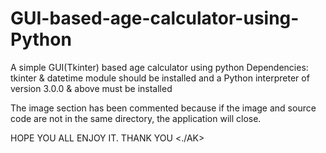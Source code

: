 # GUI-based-age-calculator-using-Python
A simple GUI(Tkinter) based age calculator using python
Dependencies: tkinter & datetime module should be installed and a Python interpreter of version 3.0.0 & above must be installed

The image section has been commented because if the image and source code are not in the same directory, the application will close.

HOPE YOU ALL ENJOY IT. THANK YOU
<./AK>
